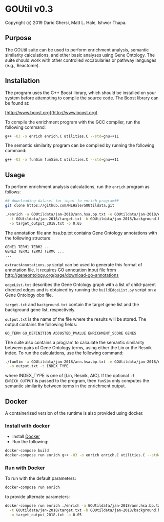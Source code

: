 # GOUtil v0.3
Copyright (c) 2019  Dario Ghersi, Matt L. Hale, Ishwor Thapa.

## Purpose

The GOUtil suite can be used to perform enrichment analysis,
semantic similarity calculations, and other basic analyses using
Gene Ontology. The suite should work with other controlled
vocabularies or pathway languages (e.g., Reactome).

## Installation

The program uses the C++ Boost library, which should be installed
on your system before attempting to compile the source code.
The Boost library can be found at:

[http://www.boost.org](http://www.boost.org)

To compile the enrichment program with the GCC compiler,
run the following command:

```bash
g++ -O3 -o enrich enrich.C utilities.C --std=gnu++11
```

The semantic similarity program can be compiled by running
the following command:

```bash
g++ -O3 -o funSim funSim.C utilities.C --std=gnu++11
```


## Usage
To perform enrichment analysis calculations, run the `enrich` program as follows:

```bash
## downloading dataset for input to enrich program##
git clone https://github.com/MLHale/GOUtildata.git

./enrich -a GOUtildata/jan-2018/ann.hsa.bp.txt -e GOUtildata/jan-2018/edgeList.bp.txt\
  -t GOUtildata/jan-2018/target.txt -b GOUtildata/jan-2018/background.hsa.bp.txt \
  -o target_output_2018.txt -p 0.05
```

The annotation file ann.hsa.bp.txt contains Gene Ontology annotations
with the following structure:

```text
GENE1 TERM1 TERM2 ...
GENE2 TERM1 TERM3 TERM6 ...
...
```
`extractAnnotations.py` script can be used to generate this format of annotation file. 
It requires GO annotation input file from http://geneontology.org/page/download-go-annotations

`edgeList.txt` describes the Gene Ontology graph with a list of
child-parent directed edges and is obtained by running the
`buildEdgeList.py` script on a Gene Ontology obo file. 

`target.txt` and `background.txt` contain the target gene list and
the background gene list, respectively.

`output.txt` is the name of the file where the results will be stored.
The output contains the following fields:

```text
GO_TERM GO_DEFINITION ADJUSTED_PVALUE ENRICHMENT_SCORE GENES
```

The suite also contains a program to calculate the semantic similarity between
pairs of Gene Ontology terms, using either the Lin or the Resnik index.
To run the calculations, use the following command:

```bash
./funSim -a GOUtildata/jan-2018/ann.hsa.bp.txt -e GOUtildata/jan-2018/edgeList.bp.txt\
  -o output.txt -t INDEX_TYPE
```

where INDEX_TYPE is one of [Lin, Resnik, AIC]. If the optional `-f ENRICH_OUTPUT` is passed
to the program, then `funSim` only computes the semantic similarity between terms in the
enrichment output.



## Docker
A containerized version of the runtime is also provided using docker.

### Install with docker
- Install [Docker](https://www.docker.com/get-docker)
- Run the following:

```bash
docker-compose build
docker-compose run enrich g++ -O3 -o enrich enrich.C utilities.C --std=gnu++11
```

### Run with Docker
To run with the default parameters:

```bash
docker-compose run enrich
```

to provide alternate parameters:
```bash
docker-compose run enrich ./enrich -a GOUtildata/jan-2018/ann.hsa.bp.txt -e GOUtildata/jan-2018/edgeList.bp.txt\
  -t GOUtildata/jan-2018/target.txt -b GOUtildata/jan-2018/background.hsa.bp.txt \
  -o target_output_2018.txt -p 0.05
```
